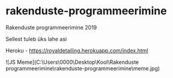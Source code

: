 # rakenduste-programmeerimine
Rakenduste programmeerimine 2019

Sellest tuleb üks lahe asi

Heroku - https://royaldetailing.herokuapp.com/index.html

![JS Meme](C:\Users\0000\Desktop\Kool\Rakenduste programmeerimine\rakenduste-programmeerimine\meme.jpg)

